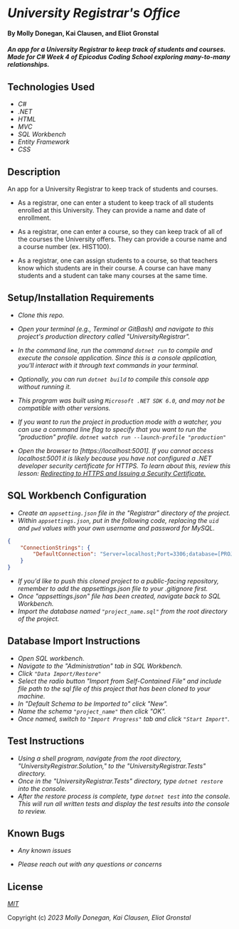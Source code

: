 # _University Registrar's Office_

#### By Molly Donegan, Kai Clausen, and Eliot Gronstal

#### _An app for a University Registrar to keep track of students and courses. Made for C# Week 4 of Epicodus Coding School exploring many-to-many relationships._

## Technologies Used

* _C#_
* _.NET_
* _HTML_
* _MVC_
* _SQL Workbench_
* _Entity Framework_
* _CSS_

## Description

An app for a University Registrar to keep track of students and courses.  

* As a registrar, one can enter a student to keep track of all students enrolled at this University. They can provide a name and date of enrollment.

* As a registrar, one can enter a course, so they can keep track of all of the courses the University offers. They can provide a course name and a course number (ex. HIST100).

* As a registrar, one can assign students to a course, so that teachers know which students are in their course. A course can have many students and a student can take many courses at the same time.

## Setup/Installation Requirements

* _Clone this repo._
* _Open your terminal (e.g., Terminal or GitBash) and navigate to this project's production directory called "UniversityRegistrar"._
* _In the command line, run the command ``dotnet run`` to compile and execute the console application. Since this is a console application, you'll interact with it through text commands in your terminal._
* _Optionally, you can run ``dotnet build`` to compile this console app without running it._
* _This program was built using `Microsoft .NET SDK 6.0`, and may not be compatible with other versions._

* _If you want to run the project in production mode with a watcher, you can use a command line flag to specify that you want to run the "production" profile. ``dotnet watch run --launch-profile "production"``_
*  _Open the browser to [https://localhost:5001]. If you cannot access localhost:5001 it is likely because you have not configured a .NET developer security certificate for HTTPS. To learn about this, review this lesson: [Redirecting to HTTPS and Issuing a Security Certificate.](https://www.learnhowtoprogram.com/c-and-net/basic-web-applications/redirecting-to-https-and-issuing-a-security-certificate)_

## SQL Workbench Configuration
* _Create an `appsetting.json` file in the "Registrar" directory of the project._
* _Within `appsettings.json`, put in the following code, replacing the `uid` and `pwd` values with your own username and password for MySQL._ 
```json
{
    "ConnectionStrings": {
        "DefaultConnection": "Server=localhost;Port=3306;database=[PROJECT-NAME];uid=[YOUR-USERNAME-HERE];pwd=[YOUR-PASSWORD-HERE];"
    }
}
```
* _If you'd like to push this cloned project to a public-facing repository, remember to add the appsettings.json file to your .gitignore first._
* _Once "appsettings.json" file has been created, navigate back to SQL Workbench._ 
* _Import the database named ``"project_name.sql"`` from the root directory of the project._ 

## Database Import Instructions

* _Open SQL workbench._
* _Navigate to the "Administration" tab in SQL Workbench._
* _Click ``"Data Import/Restore"``_
* _Select the radio button "Import from Self-Contained File" and include file path to the sql file of this project that has been cloned to your machine._
* _In "Default Schema to be Imported to" click "New"._
* _Name the schema ``"project_name"`` then click "OK"._
* _Once named, switch to ``"Import Progress"`` tab and click ``"Start Import"``._


## Test Instructions

* _Using a shell program, navigate from the root directory, "UniversityRegistrar.Solution," to the "UniversityRegistrar.Tests" directory._
* _Once in the "UniversityRegistrar.Tests" directory, type ``dotnet restore`` into the console._
* _After the restore process is complete, type ``dotnet test`` into the console. This will run all written tests and display the test results into the console to review._

## Known Bugs

* _Any known issues_

* _Please reach out with any questions or concerns_

## License

_[MIT](https://opensource.org/license/mit/)_

Copyright (c) _2023_ _Molly Donegan, Kai Clausen, Eliot Gronstal_